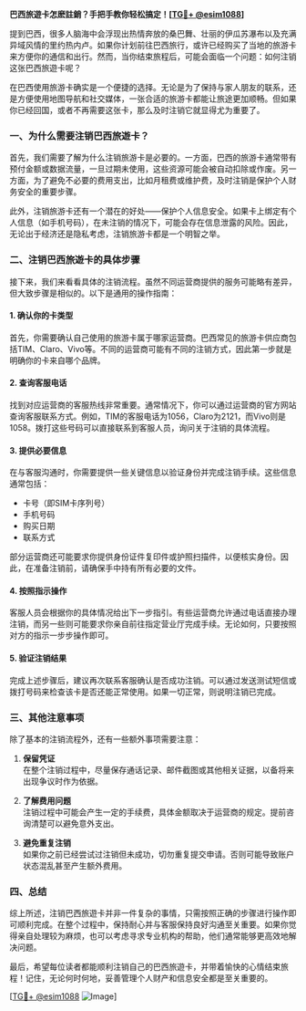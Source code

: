 **巴西旅遊卡怎麽註銷？手把手教你轻松搞定！[[TG💪+ @esim1088](https://t.me/s/esim1088)]**

提到巴西，很多人脑海中会浮现出热情奔放的桑巴舞、壮丽的伊瓜苏瀑布以及充满异域风情的里约热内卢。如果你计划前往巴西旅行，或许已经购买了当地的旅游卡来方便你的通信和出行。然而，当你结束旅程后，可能会面临一个问题：如何注销这张巴西旅遊卡呢？

在巴西使用旅游卡确实是一个便捷的选择。无论是为了保持与家人朋友的联系，还是方便使用地图导航和社交媒体，一张合适的旅游卡都能让旅途更加顺畅。但如果你已经回国，或者不再需要这张卡，那么及时注销它就显得尤为重要了。

### 一、为什么需要注销巴西旅遊卡？

首先，我们需要了解为什么注销旅游卡是必要的。一方面，巴西的旅游卡通常带有预付金额或数据流量，一旦过期未使用，这些资源可能会被自动扣除或作废。另一方面，为了避免不必要的费用支出，比如月租费或维护费，及时注销是保护个人财务安全的重要步骤。

此外，注销旅游卡还有一个潜在的好处——保护个人信息安全。如果卡上绑定有个人信息（如手机号码），在未注销的情况下，可能会存在信息泄露的风险。因此，无论出于经济还是隐私考虑，注销旅游卡都是一个明智之举。

### 二、注销巴西旅遊卡的具体步骤

接下来，我们来看看具体的注销流程。虽然不同运营商提供的服务可能略有差异，但大致步骤是相似的。以下是通用的操作指南：

#### 1. 确认你的卡类型
首先，你需要确认自己使用的旅游卡属于哪家运营商。巴西常见的旅游卡供应商包括TIM、Claro、Vivo等。不同的运营商可能有不同的注销方式，因此第一步就是明确你的卡来自哪个品牌。

#### 2. 查询客服电话
找到对应运营商的客服热线非常重要。通常情况下，你可以通过运营商的官方网站查询客服联系方式。例如，TIM的客服电话为1056，Claro为2121，而Vivo则是1058。拨打这些号码可以直接联系到客服人员，询问关于注销的具体流程。

#### 3. 提供必要信息
在与客服沟通时，你需要提供一些关键信息以验证身份并完成注销手续。这些信息通常包括：
- 卡号（即SIM卡序列号）
- 手机号码
- 购买日期
- 联系方式

部分运营商还可能要求你提供身份证件复印件或护照扫描件，以便核实身份。因此，在准备注销前，请确保手中持有所有必要的文件。

#### 4. 按照指示操作
客服人员会根据你的具体情况给出下一步指引。有些运营商允许通过电话直接办理注销，而另一些则可能要求你亲自前往指定营业厅完成手续。无论如何，只要按照对方的指示一步步操作即可。

#### 5. 验证注销结果
完成上述步骤后，建议再次联系客服确认是否成功注销。可以通过发送测试短信或拨打号码来检查该卡是否还能正常使用。如果一切正常，则说明注销已完成。

### 三、其他注意事项

除了基本的注销流程外，还有一些额外事项需要注意：

1. **保留凭证**  
   在整个注销过程中，尽量保存通话记录、邮件截图或其他相关证据，以备将来出现争议时作为依据。

2. **了解费用问题**  
   注销过程中可能会产生一定的手续费，具体金额取决于运营商的规定。提前咨询清楚可以避免意外支出。

3. **避免重复注销**  
   如果你之前已经尝试过注销但未成功，切勿重复提交申请。否则可能导致账户状态混乱甚至产生额外费用。

### 四、总结

综上所述，注销巴西旅遊卡并非一件复杂的事情，只需按照正确的步骤进行操作即可顺利完成。在整个过程中，保持耐心并与客服保持良好沟通至关重要。如果你觉得亲自处理较为麻烦，也可以考虑寻求专业机构的帮助，他们通常能够更高效地解决问题。

最后，希望每位读者都能顺利注销自己的巴西旅遊卡，并带着愉快的心情结束旅程！记住，无论何时何地，妥善管理个人财产和信息安全都是至关重要的。

[[TG💪+ @esim1088](https://t.me/s/esim1088) ![Image](https://i.postimg.cc/4NQfJmqS/Snipaste-2025-05-13-00-14-12.png)]